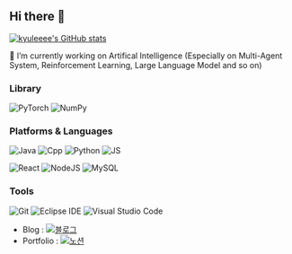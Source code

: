 ## Hi there 👋

<!--
**kyuleeee/kyuleeee** is a ✨ _special_ ✨ repository because its `README.md` (this file) appears on your GitHub profile.

Here are some ideas to get you started:

🔭 I’m currently working on ...
- 🌱 I’m currently learning ...
- 👯 I’m looking to collaborate on ...
- 🤔 I’m looking for help with ...
- 💬 Ask me about ...
- 📫 How to reach me: ...
- 😄 Pronouns: ...
- ⚡ Fun fact: ...
-->

[![kyuleeee's GitHub stats](https://github-readme-stats.vercel.app/api?username=kyuleeee)](https://github.com/anuraghazra/github-readme-stats)

🔭 I’m currently working on Artifical Intelligence (Especially on Multi-Agent System, Reinforcement Learning, Large Language Model and so on) 


### Library
![PyTorch](https://img.shields.io/badge/PyTorch-EE4C2C?style=flat-square&logo=PyTorch&logoColor=white)
![NumPy](https://img.shields.io/badge/NumPy-013243?style=flat-square&logo=numpy&logoColor=white)
<br/>
  
### Platforms & Languages
![Java](https://img.shields.io/badge/Java-007396.svg?&style=for-the-badge&logo=Java&logoColor=white)
![Cpp](https://img.shields.io/badge/C++-00599C?style=flat-square&logo=cplusplus&logoColor=white)
![Python](https://img.shields.io/badge/Python-3776AB?style=flat-square&logo=Python&logoColor=white)
![JS](https://img.shields.io/badge/JavaScript-F7DF1E?style=flat-square&logo=javascript&logoColor=white)



![React](https://img.shields.io/badge/React-61DAFB?style=flat-square&logo=react&logoColor=white)
![NodeJS](https://img.shields.io/badge/Node.js-339933?style=flat-square&logo=nodedotjs&logoColor=white)
![MySQL](https://img.shields.io/badge/MySQL-4479A1.svg?&style=for-the-badge&logo=MySQL&logoColor=white)



### Tools
![Git](https://img.shields.io/badge/Git-F05032.svg?&style=for-the-badge&logo=Git&logoColor=white)
![Eclipse IDE](https://img.shields.io/badge/Eclipse%20IDE-2C2255.svg?&style=for-the-badge&logo=Eclipse%20IDE&logoColor=white)
![Visual Studio Code](https://img.shields.io/badge/Visual%20Studio%20Code-007ACC.svg?&style=for-the-badge&logo=Visual%20Studio%20Code&logoColor=white)



- Blog : [![블로그](https://img.shields.io/badge/Velog-000000?style=flat-square&logo=tistory&logoColor=white)](https://velog.io/@qlwkej285-/posts)
- Portfolio : [![노션](https://img.shields.io/badge/Notion-000000?style=flat-square&logo=notion&logoColor=white)](https://pointy-halloumi-ae7.notion.site/Jeong-Youn-Kwon-s-Portfolio-f48de13cf3454abf8b71b25d04a16849?pvs=4)
